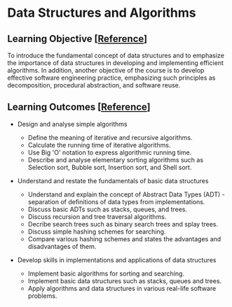 # Data Structures and Algorithms

## Learning Objective [[Reference](https://eng-cs.syr.edu/wp-content/uploads/2016/08/cis351_Course-Outcomes.pdf)]

To introduce the fundamental concept of data structures and to emphasize the importance of data structures in developing and implementing efficient algorithms. In addition, another objective of the course
is to develop effective software engineering practice, emphasizing such principles as decomposition, procedural abstraction, and software reuse.

## Learning Outcomes [[Reference](https://www.eskisehir.edu.tr/en/academics/faculties/course/146317/data-structures-and-algorithms/learning-outcomes)]

- Design and analyse simple algorithms
  - Define the meaning of iterative and recursive algorithms.
  - Calculate the running time of iterative algorithms.
  - Use Big 'O' notation to express algorithmic running time.
  - Describe and analyse elementary sorting algorithms such as Selection sort, Bubble sort, Insertion sort, and Shell sort.
  
- Understand and restate the fundamentals of basic data structures
  - Understand and explain the concept of Abstract Data Types (ADT) - separation of definitions of data types from implementations.
  - Discuss basic ADTs such as stacks, queues, and trees.
  - Discuss recursion and tree traversal algorithms.
  - Decribe search trees such as binary search trees and splay trees.
  - Discuss simple hashing schemes for searching.
  - Compare various hashing schemes and states the advantages and disadvantages of them.

- Develop skills in implementations and applications of data structures
  - Implement basic algorithms for sorting and searching.
  - Implement basic data structures such as stacks, queues and trees.
  - Apply algorithms and data structures in various real-life software problems.
